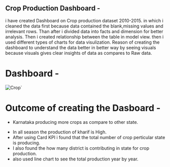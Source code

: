 ## Crop Production Dashboard -
i have created Dashboard on Crop production dataset 2010-2015. in which i cleaned the data first because data contained the blank,missing values and irrelevant rows. Than after i divided data into facts and dimension for better analysis. Then i created relationship between the table in model view. then i used different types of charts for data visulization.
Reason of creating the dashboard to understand the data better in better way by seeing visuals because visuals gives clear insights of data as compares to Raw data.
# Dashboard -
![Crop`](https://github.com/user-attachments/assets/7b2907fc-d335-4611-9517-448fb975a53b)
# Outcome of creating the Dasboard - 
- Karnataka producing more crops as compare to other state.
+ In all season the production of kharif is High.
+ After using Card KPI i found that the total number of crop perticular state is producing.
+ I also found the how many district is contributing in state for crop production.
+ also used line chart to see the total production year by year.

